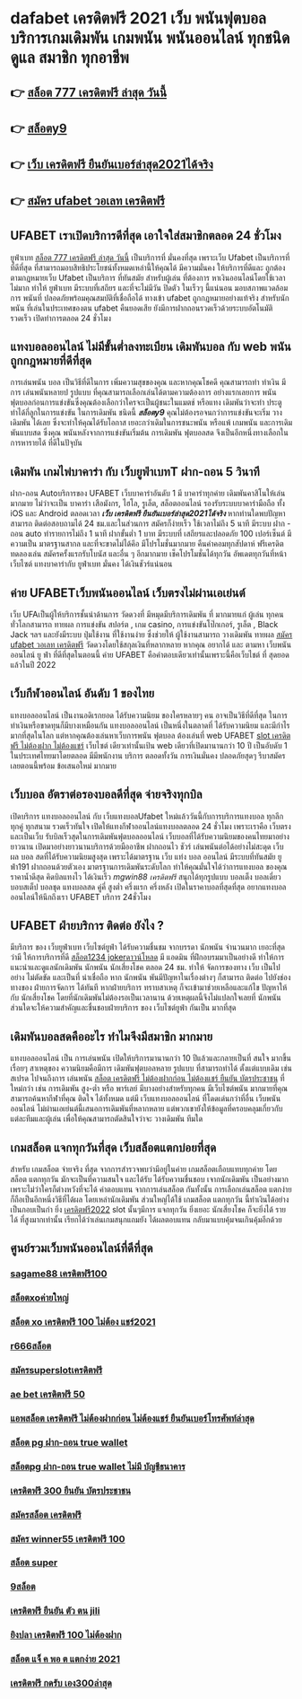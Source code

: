 # dafabet เครดิตฟรี 2021 เว็บ  พนันฟุตบอล บริการเกมเดิมพัน เกมพนัน พนันออนไลน์ ทุกชนิด  ดูแล  สมาชิก ทุกอาชีพ

## 👉 [สล็อต 777 เครดิตฟรี ล่าสุด วันนี้](https://www.ufaeat.com/regis-ufabet-master-free/)
## 👉 [สล็อตy9](https://www.ufaeat.com/)
## 👉 [เว็บ เครดิตฟรี ยืนยันเบอร์ล่าสุด2021ได้จริง](https://www.ufaeat.com/register/)
## 👉 [สมัคร ufabet วอเลท เครดิตฟรี](https://www.ufaeat.com/credit-free-50/)

## UFABET เราเปิดบริการดีที่สุด เอาใจใส่สมาชิกตลอด 24 ชั่วโมง

 ยูฟ่าเบท  [สล็อต 777 เครดิตฟรี ล่าสุด วันนี้](https://www.ufaeat.com/) เป็นบริการที่ มั่นคงที่สุด เพราะเว็บ Ufabet  เป็นบริการที่ ที่ดีที่สุด ที่สามารถมอบสิทธิประโยชน์ทั้งหมดเหล่านี้ให้คุณได้ มีความมั่นคง  ให้บริการที่ดีและ ถูกต้องตามกฎหมายเว็บ Ufabet เป็นบริการ ที่ทันสมัย สำหรับผู้เล่น ที่ต้องการ หาเงินออนไลน์โดยใช้เวลาไม่มาก  ทำให้  ยูฟ่าเบท มีระบบที่เสถียร และที่จะไม่มีวัน ปิดตัว ในเร็วๆ นี้แน่นอน มอบสภาพแวดล้อมการ พนันที่ ปลอดภัยพร้อมคุณสมบัติที่เชื่อถือได้  ทางเข้า ufabet   ถูกกฎหมายอย่างแท้จริง สำหรับนักพนัน ที่เล่นในประเทศของตน  ufabet คืนยอดเสีย ยังมีการฝากถอนรวดเร็วด้วยระบบอัตโนมัติ รวดเร็ว เปิดทำการตลอด 24 ชั่วโมง


##  แทงบอลออนไลน์ ไม่มีขั้นต่ำลงทะเบียน เดิมพันบอล กับ web พนันถูกกฎหมายที่ดีที่สุด

 การเล่นพนัน บอล เป็นวิธีที่ดีในการ เพิ่มความสุขของคุณ และหากคุณโชคดี คุณสามารถทำ ทำเงิน  มีการ เล่นพนันหลายป รูปแบบ ที่คุณสามารถเลือกเล่นได้ตามความต้องการ  อย่างแรกเลยการ พนันฟุตบอลก่อนการแข่งขันซึ่งคุณต้องเลือกว่าใครจะเป็นผู้ชนะในแมตช์ หรือแทง เดิมพันว่าจะทำ ประตูทำได้กี่ลูกในการแข่งขัน ในการเดิมพัน ชนิดนี้ ***สล็อตy9*** คุณไม่ต้องรอจนกว่าการแข่งขันจะเริ่ม  วางเดิมพัน ได้เลย ซึ่งจะทำให้คุณได้รับโอกาส เยอะกว่าเดิมในการชนะพนัน หรือแพ้ เกมพนัน และการเดิมพันแบบสด  ซึ่งคุณ พนันหลังจากการแข่งขันเริ่มต้น การเดิมพัน  ฟุตบอลสด จึงเป็นอีกหนึ่งทางเลือกในการหารายได้ ที่ดีในปัจุบัน

##  เดิมพัน เกมไพ่บาคาร่า  กับ เว็บยูฟ่าเบทT  ฝาก-ถอน 5 วินาที

ฝาก-ถอน  Autoบริการของ UFABET เว็บบาคาร่าอันดับ 1 มี   บาคาร่าทุกค่าย เดิมพันคาสิโนให้เล่นมากมาย ไม่ว่าจะเป็น บาคาร่า เสือมังกร, ไฮโล, รูเล็ต, สล็อตออนไลน์ รองรับระบบบาคาร่ามือถือ ทั้ง iOS และ Android ตลอดเวลา ***เว็บ เครดิตฟรี ยืนยันเบอร์ล่าสุด2021ได้จริง*** หากท่านใดพบปัญหาสามารถ ติดต่อสอบถามได้ 24 ชม.และในส่วนการ สมัครก็ง่ายเร็ว ใช้เวลาไม่ถึง 5 นาที มีระบบ ฝาก - ถอน auto ทำรายการไม่ถึง 1 นาที  ฝากขั้นต่ำ 1 บาท   มีระบบที่ เสถียรและปลอดภัย 100 เปอร์เซ็นต์ มีความเป็น มาตรฐานสากล และที่จะขาดไม่ได้คึอ มีโปรโมชั่นมากมาย   คืนค่าคอมทุกสัปดาห์  ฟรีเครดิต ทดลองเล่น สมัครครั้งแรกรับโบนัส และอื่น ๆ อีกมากมาย เช็คโปรโมชั่นได้ทุกวัน อัพเดตทุกวันที่หน้าเว็บไซต์ แทงบาคาร่ากับ  ยูฟ่าเบท มั่นคง ได้เงินชัวร์แน่นอน


## ค่าย UFABETเว็บพนันออนไลน์ เว็บตรงไม่ผ่านเอเย่นต์  

เว็บ UFAเป็นผู้ให้บริการชั้นนำด้านการ วัดดวงที่ มีหมุดมีบริการเดิมพัน ที่ มากมายแก่ ผู้เล่น ทุกคน ทั่วโลกสามารถ   ทายผล การแข่งขัน สปอร์ต , เกม casino, การแข่งขันโป๊กเกอร์, รูเล็ต ,  Black Jack ฯลฯ และยังมีระบบ  ปุ่มใช้งาน ที่ใช้งานง่าย ซึ่งช่วยให้ ผู้ใช้งานสามารถ วางเดิมพัน ทายผล [สมัคร ufabet วอเลท เครดิตฟรี](https://www.ufaeat.com/ทางเข้ายูฟ่าเบท-ufabet/) วัดดวงโดยใช้สกุลเงินที่หลากหลาย  หากคุณ  อยากได้  และ  ตามหา  เว็บพนันออนไลน์ ยู ฟ่า ที่ดีที่สุดในตอนนี้ ค่าย UFABET  คือคำตอบเดียวเท่านั้นเพราะนี้คือเว็บไชต์ ที่  สุดยอดแล้วในปี 2022


##  เว็บกีฬาออนไลน์ อันดับ 1 ของไทย  

 แทงบอลออนไลน์  เป็นงานอดิเรกยอด ได้รับความนิยม ของใครหลายๆ คน อาจเป็นวิธีที่ดีที่สุด ในการทำเงินหรือขาดทุนก็มีบางเหมือนกัน  แทงบอลออนไลน์  เป็นหนึ่งในตลาดที่ ได้รับความนิยม และมีกำไรมากที่สุดในโลก แต่หากคุณต้องเล่นหาเว็บการพนัน ฟุตบอล ต้องเล่นที่ web UFABET [slot เครดิตฟรี ไม่ต้องฝาก ไม่ต้องแชร์](https://www.ufaeat.com/regis-ufabet-master-free/)  เว็บไซต์ เดียวเท่านั้นเป้น web เดียวที่เปิดมานานกว่า 10 ปี เป็นอับดับ 1 ในประเทศไทยมาโดยตลอด มีมีพนักงาน บริการ ตลอดทั้งวัน  การเงินมั่นคง ปลอดภัยสุดๆ รีบาสมัคร เลยตอนนี้พร้อม ข้อเสนอใหม่ มากมาย 


## เว็บบอล  อัตราต่อรองบอลดีที่สุด  จ่ายจริงทุกบิล

เปิดบริการ แทงบอลออนไลน์ กับ เว็บแทงบอลUfabet
ใหม่แล้ววันนี้กับการบริการแทงบอล ทุกลีก ทุกคู่ ทุกสนาม รวดเร็วทันใจ เปิดให้แทงกีฬาออนไลน์แทงบอลตลอด 24 ชั่วโมง เพราะเราคือ เว็บตรงและเป็นเว็บ รับบิลเร็วสุดในการเดิมพันฟุตบอลออนไลน์ เว็บบอลที่ได้รับความนิยมของคนไทยมาอย่างยาวนาน เปิดมาอย่างยาวนานบริการด้วยมืออาชีพ ฝากถอนไว ชัวร์ เล่นพนันต่อได้อย่างไม่สะดุด เว็บ ผล บอล สดที่ได้รับความนิยมสูงสุด เพราะได้มาตรฐาน เว็บ แท่ง บอล ออนไลน์ มีระบบที่ทันสมัย ยูฟ่า191 ฝากถอนด้วยตัวเอง มาตรฐานการเดิมพันระดับโลก ทำให้คุณมั่นใจได้ว่าการแทงบอล ของคุณ ราคาน้ำดีสุด  คิดบิลแทงไว ได้เงินเร็ว *mgwin88 เครดิตฟรี*  สนุกได้ทุกรูปแบบ บอลเต็ง บอลเดี่ยว บอบสเต็ป บอลชุด แทงบอลสด คู่คี่ สูงต่ำ ครึ่งแรก ครึ่งหลัง เปิดในราคาบอลที่สุดที่สุด อยากแทงบอลออนไลน์ให้นึกถึงเรา UFABET บริการ 24ชั่วโมง 


## UFABET ฝ่ายบริการ ติดต่อ ยังไง ?

มีบริการ ของ เว็บยูฟ่าเบท เว็บไซต์ยูฟ่า ได้รับความชื่นชม จากบรรดา นักพนัน  จำนวนมาก เยอะที่สุด  ว่ามี ให้การบริการที่ดี [สล็อต1234 jokerดาวน์โหลด](https://www.ufaeat.com/credit-free-50/) มี แอดมิน ที่ฝึกอบรมมาเป็นอย่างดี ทำให้การแนะนำและดูแลนักเดิมพัน นักพนัน นักเสี่ยงโชค  ตลอด 24 ชม.  ทำให้ จัดการของทาง เว็บ เป็นไปอย่าง ไม่ตัดขัด และเป็นที่  น่าเชื่อถือ หาก  นักพนัน พันมีปัญหาในเรื่องต่างๆ ก็สามารถ ติดต่อ  ไปยังช่องทางของ ฝ่ายการจัดการ  ได้ทันที  หากฝ่ายบริการ  ทราบสาเหตุ ก็จะเข้ามาช่วยเหลือและแก้ไข ปัญหาให้กับ นักเสี่ยงโชค โดยที่นักเดิมพันไม่ต้องรอเป็นเวลานาน ด้วยเหตุผลนี้จึงไม่แปลกใจเลยที่ นักพนัน ส่วนใดจะให้ความสำคัญและชื่นชอบฝ่ายบริการ ของ เว็บไซต์ยูฟ่า กันเป็น  มากที่สุด


##  เดิมพันบอลสดคืออะไร   ทำไมจึงมีสมาชิก มากมาย 

 แทงบอลออนไลน์ เป็น การเล่นพนัน เปิดให้บริการมานานกว่า 10 ปีแล้วและกลายเป็นที่ สนใจ มากขึ้นเรื่อยๆ  สาเหตุของ ความนิยมคือมีการ เดิมพันฟุตบอลหลาย รูปแบบ ที่สามารถทำได้ ตั้งแต่แบบเดิม  เช่น สเปรด ไปจนถึงการ เล่นพนัน [สล็อต เครดิตฟรี ไม่ต้องฝากก่อน ไม่ต้องแชร์ ยืนยัน บัตรประชาชน](https://www.ufaeat.com/ufabet-master-login/) ที่ใหม่กว่า เช่น การเดิมพัน สูง-ต่ำ หรือ พาร์เลย์  มีบางอย่างสำหรับทุกคน มีเว็บไซต์พนัน มากมายที่คุณสามารถค้นหากีฬาที่คุณ ติดใจ ได้ทั้งหมด แต่มี เว็บแทงบอลออนไลน์ ที่โดดเด่นกว่าที่อื่น เว็บพนันออนไลน์ ไม่ผ่านเอเย่นต์นี้เสนอการเดิมพันที่หลากหลาย แต่พวกเขายังให้ข้อมูลที่ครอบคลุมเกี่ยวกับแต่ละทีมและผู้เล่น เพื่อให้คุณสามารถตัดสินใจว่าจะ วางเดิมพัน ทีมใด

##  เกมสล็อต แจกทุกวันที่สุด เว็บสล็อตแตกบ่อยที่สุด

สำหรับ เกมสล็อต จ่ายจริง ที่สุด จากการสำรวจพบว่ามีอยู่ในค่าย เกมสล็อตเกือบแทบทุกค่าย โดยสล็อต  แตกทุกวัน  มักจะเป็นที่ความสนใจ และได้รับ ได้รับความชื่นชอบ เจากนักเดิมพัน  เป็นอย่างมาก  เพราะไม่ว่าใครก็ต่างหวังที่จะได้ ค่าตอบแทน จากการเล่นสล็อต กันทั้งนั้น การเลือกเล่นสล็อต แตกง่าย  ก็ถือเป็นอีกหนึ่งวิธีที่ได้ผล โดยเหล่านักเดิมพัน  ส่วนใหญ่ได้ใช้ เกมสล็อต แตกทุกวัน นี้ทำเงินได้อย่างเป็นกอบเป็นกำ ยิ่ง [เครดิตฟรี2022](https://www.ufaeat.com/) slot นั้นๆมีการ แจกทุกวัน ยิ่งเยอะ นักเสี่ยงโชค ก็จะยิ่งได้ รายได้ ที่สูงมากเท่านั้น เรียกได้ว่าเล่นเกมสนุกแถมยัง ได้ผลตอบแทน กลับมาแบบคุ้มจนเกินคุ้มอีกด้วย


## ศูนย์รวมเว็บพนันออนไลน์ที่ดีที่สุด

### [sagame88 เครดิตฟรี100](https://atom.io/themes/ทางเข้า%20UFAEAT%20เว็บตรง%20UFABET%20สล็อตz%20008%20สล็อต%20ฟรีเครดิต%20100%)
### [สล็อตxoค่ายใหญ่](https://atom.io/themes/ทางเข้า%20UFAEAT%20เว็บตรง%20UFABET%20รวม%20เว็บ%20สล็อต%20ฝาก%2010%20รับ%20100%20วอ%20เลท%202021%20008%20สล็อต%20ฟรีเครดิต%20100%)
### [สล็อต xo เครดิตฟรี 100 ไม่ต้อง แชร์2021](https://atom.io/themes/ทางเข้า%20UFAEAT%20เว็บตรง%20UFABET%20เครดิตฟรี58%20กดรับเอง%20008%20สล็อต%20ฟรีเครดิต%20100%)
### [r666สล็อต](https://atom.io/themes/ทางเข้า%20UFAEAT%20เว็บตรง%20UFABET%20เว็บสล็อต%20เปิดใหม่%20เครดิตฟรี%20008%20สล็อต%20ฟรีเครดิต%20100%)
### [สมัครsuperslotเครดิตฟรี](https://atom.io/themes/ทางเข้า%20UFAEAT%20เว็บตรง%20UFABET%20superslot%20888%20เครดิตฟรี50%20ยืนยันเบอร์%20008%20สล็อต%20ฟรีเครดิต%20100%)
### [ae bet เครดิตฟรี 50](https://atom.io/themes/ทางเข้า%20UFAEAT%20เว็บตรง%20UFABET%20สล็อต%20ยืนยัน%20otp%20รับ%20เครดิต%20ฟรี%20100%20008%20สล็อต%20ฟรีเครดิต%20100%)
### [แอพสล็อต เครดิตฟรี ไม่ต้องฝากก่อน ไม่ต้องแชร์ ยืนยันเบอร์โทรศัพท์ล่าสุด](https://atom.io/themes/ทางเข้า%20UFAEAT%20เว็บตรง%20UFABET%20เครดิตฟรี%2050%20ยืนยันเบอร์%202021%20008%20สล็อต%20ฟรีเครดิต%20100%)
### [สล็อต pg ฝาก-ถอน true wallet](https://atom.io/themes/ทางเข้า%20UFAEAT%20เว็บตรง%20UFABET%20superslot168%20เครดิตฟรี50%20008%20สล็อต%20ฟรีเครดิต%20100%)
### [สล็อตpg ฝาก-ถอน true wallet ไม่มี บัญชีธนาคาร](https://atom.io/themes/ทางเข้า%20UFAEAT%20เว็บตรง%20UFABET%20superslot%20เครดิตฟรี50%20ยืนยันเบอร์ล่าสุด%20008%20สล็อต%20ฟรีเครดิต%20100%)
### [เครดิตฟรี 300 ยืนยัน บัตรประชาชน](https://atom.io/themes/ทางเข้า%20UFAEAT%20เว็บตรง%20UFABET%20superslot%2009%20เครดิตฟรี%2050%20008%20สล็อต%20ฟรีเครดิต%20100%)
### [สมัครสล็อต เครดิตฟรี](https://atom.io/themes/ทางเข้า%20UFAEAT%20เว็บตรง%20UFABET%20สล็อต%20roma%20008%20สล็อต%20ฟรีเครดิต%20100%)
### [สมัคร winner55 เครดิตฟรี 100](https://atom.io/themes/ทางเข้า%20UFAEAT%20เว็บตรง%20UFABET%20เว็บ%20เครดิตฟรี%20ยืนยันเบอร์ล่าสุด2021%20008%20สล็อต%20ฟรีเครดิต%20100%)
### [สล็อต super](https://atom.io/themes/ทางเข้า%20UFAEAT%20เว็บตรง%20UFABET%20รวม%20เว็บ%20สล็อต%20ฝาก%2010%20รับ%20100%20วอ%20เลท%202021%20008%20สล็อต%20ฟรีเครดิต%20100%)
### [9สล็อต](https://atom.io/themes/ทางเข้า%20UFAEAT%20เว็บตรง%20UFABET%20เครดิตฟรี%20กดรับเอง%20joker%20008%20สล็อต%20ฟรีเครดิต%20100%)
### [เครดิตฟรี ยืนยัน ตัว ตน jili](https://atom.io/themes/ทางเข้า%20UFAEAT%20เว็บตรง%20UFABET%20shabubet%20เครดิตฟรี30%20008%20สล็อต%20ฟรีเครดิต%20100%)
### [ยิงปลา เครดิตฟรี 100 ไม่ต้องฝาก](https://atom.io/themes/ทางเข้า%20UFAEAT%20เว็บตรง%20UFABET%20สมัคร%20ufabet%20ยังไง%20008%20สล็อต%20ฟรีเครดิต%20100%)
### [สล็อต แจ็ ค พอ ต แตกง่าย 2021](https://atom.io/themes/ทางเข้า%20UFAEAT%20เว็บตรง%20UFABET%20สล็อต%20sabai999%20008%20สล็อต%20ฟรีเครดิต%20100%)
### [เครดิตฟรี กดรับ เอง300ล่าสุด](https://atom.io/themes/ทางเข้า%20UFAEAT%20เว็บตรง%20UFABET%20สล็อตmgw%20008%20สล็อต%20ฟรีเครดิต%20100%)